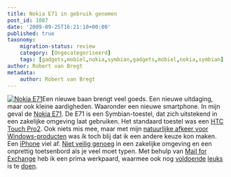 ```yaml
---
title: Nokia E71 in gebruik genomen
post_id: 1087
date: '2009-09-25T16:21:10+00:00'
published: true
taxonomy:
    migration-status: review
    category: [Ongecategoriseerd]
    tags: [gadgets,mobiel,nokia,symbian,gadgets,mobiel,nokia,symbian]
author: Robert van Bregt
metadata:
    author: Robert van Bregt
---
```

[![Nokia E71](/wp-content/uploads/2009/09/nokia_e71.jpg "Nokia E71")](http://europe.nokia.com/find-products/devices/nokia-e71)Een nieuwe baan brengt veel goeds. Een nieuwe uitdaging, maar ook kleine aardigheden. Waaronder een nieuwe smartphone. In mijn geval de [Nokia E71](http://europe.nokia.com/find-products/devices/nokia-e71). De E71 is een Symbian-toestel, dat zich uitstekend in een zakelijke omgeving laat gebruiken. Het standaard toestel was een [HTC Touch Pro2](http://www.htc.com/nl/product/touchpro2/overview.html). Ook niets mis mee, maar met mijn [natuurlijke afkeer voor Windows-producten](/2007/08/27/imac-therefore-i-exist/) was ik toch blij dat ik een andere keuze kon maken. Een [iPhone](http://www.apple.com/nl/iphone) viel af. [Niet veilig genoeg](http://www.google.nl/search?q=iphone+security) in een zakelijke omgeving en een onprettig toetsenbord als je veel moet typen. Met behulp van [Mail for Exchange](http://europe.nokia.com/find-products/nokia-for-business/software/email-and-instant-messaging/mail-for-exchange) heb ik een prima werkpaard, waarmee ook nog [voldoende](http://www.qik.com/) [leuks](http://www.twitter.com/) is te [doen](http://www.flickr.com/).